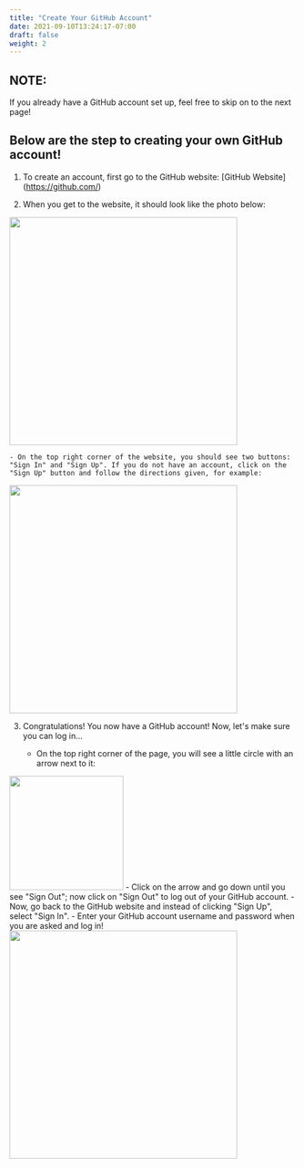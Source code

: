 ```yaml
---
title: "Create Your GitHub Account"
date: 2021-09-10T13:24:17-07:00
draft: false
weight: 2
---
```


## NOTE:
If you already have a GitHub account set up, feel free to skip on to the next page!

## Below are the step to creating your own GitHub account!

1. To create an account, first go to the GitHub website:
[GitHub Website] (https://github.com/)

2. When you get to the website, it should look like the photo below:
<img src="../images/CreatingRepositorySignUp.png" height="400"/>

    - On the top right corner of the website, you should see two buttons: "Sign In" and "Sign Up". If you do not have an account, click on the "Sign Up" button and follow the directions given, for example:

<img src="../images/github.JPG" height="400"/>

3. Congratulations! You now have a GitHub account! Now, let's make sure you can log in...

    - On the top right corner of the page, you will see a little circle with an arrow next to it:

<img src="../images/tempsnip.png" height="200"/>
    - Click on the arrow and go down until you see "Sign Out"; now click on "Sign Out" to log out of your GitHub account.
    - Now, go back to the GitHub website and instead of clicking "Sign Up", select "Sign In".
    - Enter your GitHub account username and password when you are asked and log in!

<img src="../images/CreatingRepositorySignIn2.png" height="400"/> 